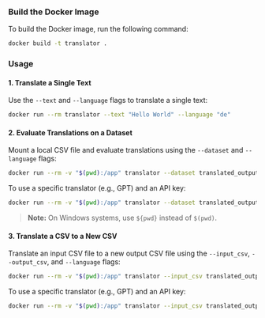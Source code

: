 ### Build the Docker Image

To build the Docker image, run the following command:

```bash
docker build -t translator .
```

### Usage

#### 1. Translate a Single Text

Use the `--text` and `--language` flags to translate a single text:

```bash
docker run --rm translator --text "Hello World" --language "de"
```

#### 2. Evaluate Translations on a Dataset

Mount a local CSV file and evaluate translations using the `--dataset` and `--language` flags:

```bash
docker run --rm -v "$(pwd):/app" translator --dataset translated_output.csv --language hu
```

To use a specific translator (e.g., GPT) and an API key:

```bash
docker run --rm -v "$(pwd):/app" translator --dataset translated_output.csv --language hu --translator gpt --apikey OPENAI_API_KEY
```

> **Note:** On Windows systems, use `${pwd}` instead of `$(pwd)`.

#### 3. Translate a CSV to a New CSV

Translate an input CSV file to a new output CSV file using the `--input_csv`, `--output_csv`, and `--language` flags:

```bash
docker run --rm -v "$(pwd):/app" translator --input_csv translated_output.csv --output_csv translated.csv --language fr
```

To use a specific translator (e.g., GPT) and an API key:

```bash
docker run --rm -v "$(pwd):/app" translator --input_csv translated_output.csv --output_csv translated.csv --language fr --translator gpt --apikey OPENAI_API_KEY
```